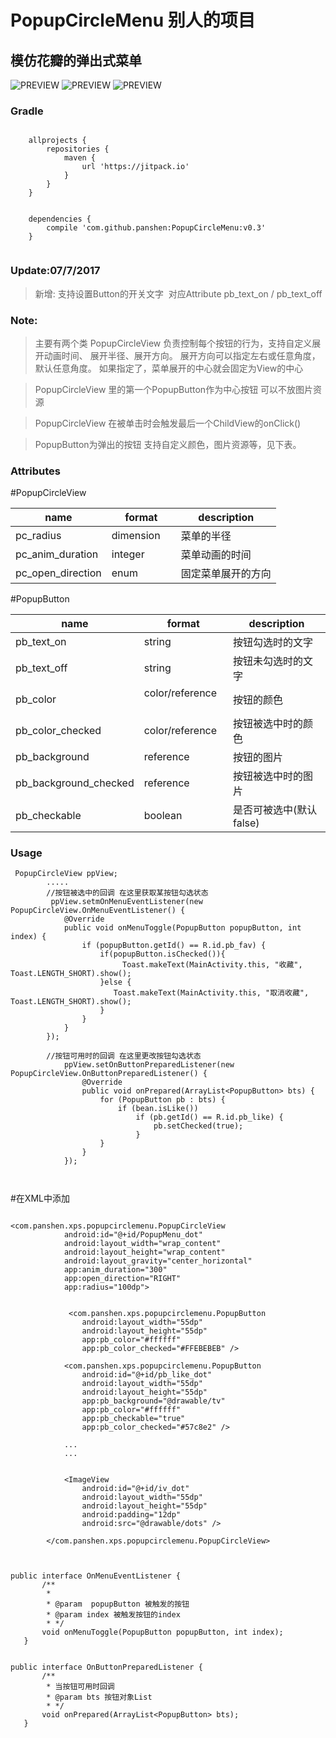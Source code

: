 PopupCircleMenu  别人的项目
=====================
模仿花瓣的弹出式菜单
---------------------

![PREVIEW](https://github.com/panshen/PopupCircleMenu/blob/master/preview-1.gif)
![PREVIEW](https://github.com/panshen/PopupCircleMenu/blob/master/screenshot_like.png)
![PREVIEW](https://github.com/panshen/PopupCircleMenu/blob/master/screenshot_dislike.png)
### Gradle
```

	allprojects {
		repositories {
			maven { 
			    url 'https://jitpack.io' 
			}
		}
	}


	dependencies {
		compile 'com.github.panshen:PopupCircleMenu:v0.3'
	}
	
```

### Update:07/7/2017
>新增: 支持设置Button的开关文字  对应Attribute pb_text_on / pb_text_off 



### Note:
>主要有两个类 PopupCircleView 负责控制每个按钮的行为，支持自定义展开动画时间、
>展开半径、展开方向。
>展开方向可以指定左右或任意角度，默认任意角度。
>如果指定了，菜单展开的中心就会固定为View的中心

>PopupCircleView 里的第一个PopupButton作为中心按钮 可以不放图片资源

>PopupCircleView 在被单击时会触发最后一个ChildView的onClick()

>PopupButton为弹出的按钮 支持自定义颜色，图片资源等，见下表。



### Attributes
#PopupCircleView 

name | format | description 
--- |----------| ---
 pc_radius        | dimension     |  菜单的半径  |
 pc_anim_duration | integer       |  菜单动画的时间 |
 pc_open_direction| enum          |  固定菜单展开的方向 |

#PopupButton 

name | format | description 
--- |----------| ---
|pb_text_on        | string     |  按钮勾选时的文字  |
|pb_text_off        | string     |  按钮未勾选时的文字  |
 |pb_color        | color/reference     |  按钮的颜色  |
 | pb_color_checked| color/reference      |  按钮被选中时的颜色 |
| pb_background | reference      |     按钮的图片 |
| pb_background_checked | reference      |     按钮被选中时的图片 |
| pb_checkable      | boolean | 是否可被选中(默认false) |



### Usage

```
 PopupCircleView ppView;
        .....
        //按钮被选中的回调 在这里获取某按钮勾选状态
         ppView.setmOnMenuEventListener(new PopupCircleView.OnMenuEventListener() {
            @Override
            public void onMenuToggle(PopupButton popupButton, int index) {
                if (popupButton.getId() == R.id.pb_fav) {
                    if(popupButton.isChecked()){
                         Toast.makeText(MainActivity.this, "收藏", Toast.LENGTH_SHORT).show();
                    }else {
                       Toast.makeText(MainActivity.this, "取消收藏", Toast.LENGTH_SHORT).show();
                    }
                } 
            }
        });
        
        //按钮可用时的回调 在这里更改按钮勾选状态
            ppView.setOnButtonPreparedListener(new PopupCircleView.OnButtonPreparedListener() {
                @Override
                public void onPrepared(ArrayList<PopupButton> bts) {
                    for (PopupButton pb : bts) {
                        if (bean.isLike())
                            if (pb.getId() == R.id.pb_like) {
                                pb.setChecked(true);
                            }
                    }
                }
            });
 
 
```

#在XML中添加
```

<com.panshen.xps.popupcirclemenu.PopupCircleView
            android:id="@+id/PopupMenu_dot"
            android:layout_width="wrap_content"
            android:layout_height="wrap_content"
            android:layout_gravity="center_horizontal"
            app:anim_duration="300"
            app:open_direction="RIGHT"
            app:radius="100dp">
            
            
             <com.panshen.xps.popupcirclemenu.PopupButton
                android:layout_width="55dp"
                android:layout_height="55dp"
                app:pb_color="#ffffff"
                app:pb_color_checked="#FFEBEBEB" />

            <com.panshen.xps.popupcirclemenu.PopupButton
                android:id="@+id/pb_like_dot"
                android:layout_width="55dp"
                android:layout_height="55dp"
                app:pb_background="@drawable/tv"
                app:pb_color="#ffffff"
                app:pb_checkable="true"
                app:pb_color_checked="#57c8e2" />

            ...
            ...

            
            <ImageView
                android:id="@+id/iv_dot"
                android:layout_width="55dp"
                android:layout_height="55dp"
                android:padding="12dp"
                android:src="@drawable/dots" />

        </com.panshen.xps.popupcirclemenu.PopupCircleView>
```
        
        
 ```
        

public interface OnMenuEventListener {
        /**
         *
         * @param  popupButton 被触发的按钮
         * @param index 被触发按钮的index
         * */
        void onMenuToggle(PopupButton popupButton, int index);
    }
    
   
public interface OnButtonPreparedListener {
        /**   
         * 当按钮可用时回调
         * @param bts 按钮对象List
         * */
        void onPrepared(ArrayList<PopupButton> bts);
    }
    
```



